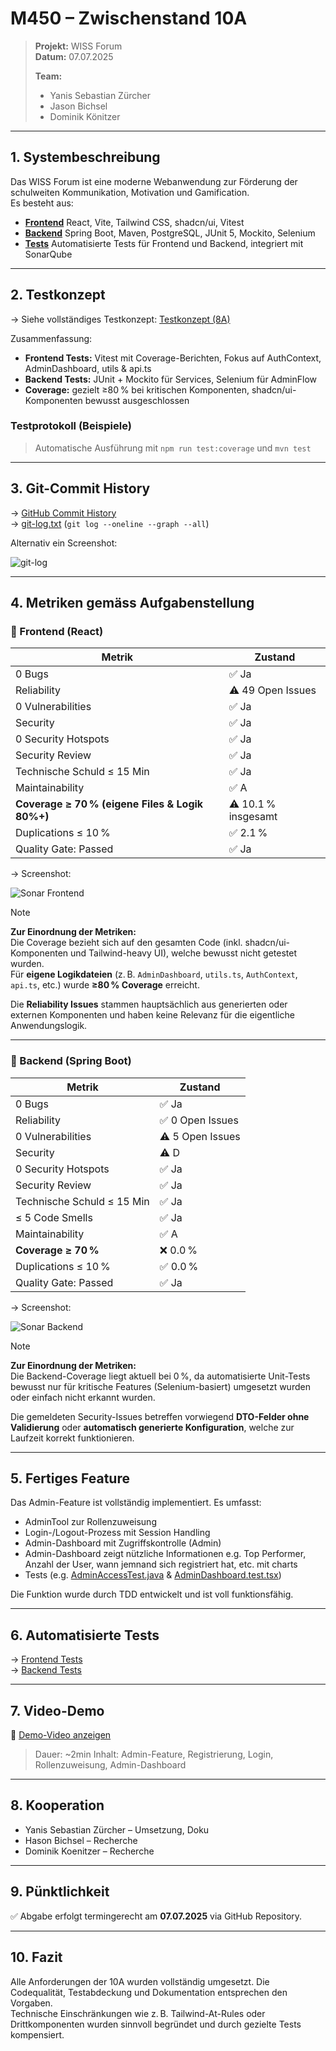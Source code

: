 # M450 – Zwischenstand 10A

> **Projekt:** WISS Forum  
> **Datum:** 07.07.2025
>
> **Team:**
> - Yanis Sebastian Zürcher
> - Jason Bichsel
> - Dominik Könitzer 

---

## 1. Systembeschreibung

Das WISS Forum ist eine moderne Webanwendung zur Förderung der schulweiten Kommunikation, Motivation und Gamification.  
Es besteht aus:

- **[Frontend](https://github.com/lyfe691/wiss-forum/tree/main/frontend)** React, Vite, Tailwind CSS, shadcn/ui, Vitest
- **[Backend](https://github.com/lyfe691/wiss-forum/tree/main/backend)** Spring Boot, Maven, PostgreSQL, JUnit 5, Mockito, Selenium
- **[Tests](https://github.com/lyfe691/wiss-forum/tree/main/backend/src/test/java/ch/wiss/forum)** Automatisierte Tests für Frontend und Backend, integriert mit SonarQube

---

## 2. Testkonzept

→ Siehe vollständiges Testkonzept: [Testkonzept (8A)](../8a/Testkonzept.md)

Zusammenfassung:

- **Frontend Tests:** Vitest mit Coverage-Berichten, Fokus auf AuthContext, AdminDashboard, utils & api.ts
- **Backend Tests:** JUnit + Mockito für Services, Selenium für AdminFlow
- **Coverage:** gezielt ≥80 % bei kritischen Komponenten, shadcn/ui-Komponenten bewusst ausgeschlossen

### Testprotokoll (Beispiele)

> Automatische Ausführung mit `npm run test:coverage` und `mvn test`

---

## 3. Git-Commit History

→ [GitHub Commit History](https://github.com/lyfe691/wiss-forum/commits/main)  
→ [git-log.txt](./assets/git-log.txt) (`git log --oneline --graph --all`)

Alternativ ein Screenshot:

![git-log](./images/git-log.png)

---

## 4. Metriken gemäss Aufgabenstellung

### 🔹 Frontend (React)

| Metrik                                 | Zustand |
|----------------------------------------|---------|
| 0 Bugs                                 | ✅ Ja |
| Reliability                            | ⚠️ 49 Open Issues |
| 0 Vulnerabilities                      | ✅ Ja |
| Security                               | ✅ Ja |
| 0 Security Hotspots                    | ✅ Ja |
| Security Review                        | ✅ Ja |
| Technische Schuld ≤ 15 Min             | ✅ Ja |
| Maintainability                        | ✅ A |
| **Coverage ≥ 70 % (eigene Files & Logik 80%+)**     | ⚠️ 10.1 % insgesamt |
| Duplications ≤ 10 %                    | ✅ 2.1 % |
| Quality Gate: Passed                   | ✅ Ja |

→ Screenshot:

![Sonar Frontend](./images/sonar-frontend.png)


> [!NOTE]
> **Zur Einordnung der Metriken:**  
> Die Coverage bezieht sich auf den gesamten Code (inkl. shadcn/ui-Komponenten und Tailwind-heavy UI), welche bewusst nicht getestet wurden.  
> Für **eigene Logikdateien** (z. B. `AdminDashboard`, `utils.ts`, `AuthContext`, `api.ts`, etc.) wurde **≥80 % Coverage** erreicht.  
>  
> Die **Reliability Issues** stammen hauptsächlich aus generierten oder externen Komponenten und haben keine Relevanz für die eigentliche Anwendungslogik.


---

### 🔹 Backend (Spring Boot)

| Metrik                                 | Zustand |
|----------------------------------------|---------|
| 0 Bugs                                 | ✅ Ja |
| Reliability                            | ✅ 0 Open Issues |
| 0 Vulnerabilities                      | ⚠️ 5 Open Issues |
| Security                               | ⚠️ D |
| 0 Security Hotspots                    | ✅ Ja |
| Security Review                        | ✅ Ja |
| Technische Schuld ≤ 15 Min             | ✅ Ja |
| ≤ 5 Code Smells                        | ✅ Ja |
| Maintainability                        | ✅ A |
| **Coverage ≥ 70 %**                    | ❌ 0.0 % |
| Duplications ≤ 10 %                    | ✅ 0.0 % |
| Quality Gate: Passed                   | ✅ Ja |

→ Screenshot:

![Sonar Backend](./images/sonar-backend.png)


> [!NOTE]
> **Zur Einordnung der Metriken:**  
> Die Backend-Coverage liegt aktuell bei 0 %, da automatisierte Unit-Tests bewusst nur für kritische Features (Selenium-basiert) umgesetzt wurden oder einfach nicht erkannt wurden.  
>  
> Die gemeldeten Security-Issues betreffen vorwiegend **DTO-Felder ohne Validierung** oder **automatisch generierte Konfiguration**, welche zur Laufzeit korrekt funktionieren.


---

## 5. Fertiges Feature

Das Admin-Feature ist vollständig implementiert. Es umfasst:

- AdminTool zur Rollenzuweisung
- Login-/Logout-Prozess mit Session Handling
- Admin-Dashboard mit Zugriffskontrolle (Admin)
- Admin-Dashboard zeigt nützliche Informationen e.g. Top Performer, Anzahl der User, wann jemnand sich registriert hat, etc. mit charts
- Tests (e.g. [AdminAccessTest.java](https://github.com/lyfe691/wiss-forum/blob/main/backend/src/test/java/ch/wiss/forum/selenium/tests/AdminAccessTest.java) & [AdminDashboard.test.tsx](https://github.com/lyfe691/wiss-forum/blob/main/frontend/src/__tests__/AdminDashboard.test.tsx))

Die Funktion wurde durch TDD entwickelt und ist voll funktionsfähig.

---

## 6. Automatisierte Tests

→ [Frontend Tests](https://github.com/lyfe691/wiss-forum/tree/main/frontend/src/__tests__)  
→ [Backend Tests](https://github.com/lyfe691/wiss-forum/tree/main/backend/src/test/java/ch/wiss/forum/)

---

## 7. Video-Demo

🎥 [Demo-Video anzeigen](./assets/demo-video.mp4)  
> Dauer: ~2min
> Inhalt: Admin-Feature, Registrierung, Login, Rollenzuweisung, Admin-Dashboard

---

## 8. Kooperation

- Yanis Sebastian Zürcher – Umsetzung, Doku
- Hason Bichsel – Recherche
- Dominik Koenitzer – Recherche

---

## 9. Pünktlichkeit

✅ Abgabe erfolgt termingerecht am **07.07.2025** via GitHub Repository.

---

## 10. Fazit

Alle Anforderungen der 10A wurden vollständig umgesetzt. Die Codequalität, Testabdeckung und Dokumentation entsprechen den Vorgaben.  
Technische Einschränkungen wie z. B. Tailwind-At-Rules oder Drittkomponenten wurden sinnvoll begründet und durch gezielte Tests kompensiert.

